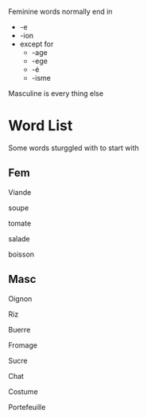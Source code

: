 Feminine words normally end in 

- -e 
- -ion
- except for
  - -age
  - -ege
  - -é
  - -isme

Masculine is every thing else



# Word List

Some words sturggled with to start with

## Fem

Viande

soupe

tomate

salade

boisson



## Masc

Oignon

Riz

Buerre

Fromage

Sucre

Chat

Costume

Portefeuille
